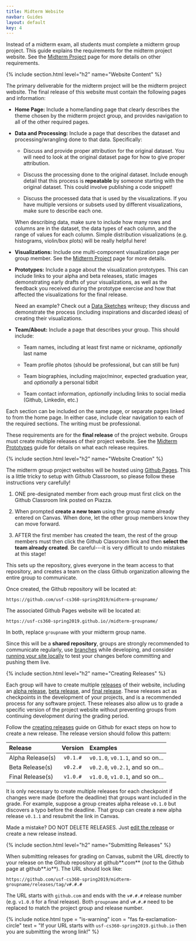 ```yaml
---
title: Midterm Website
navbar: Guides
layout: default
key: 4
---
```


Instead of a midterm exam, all students must complete a midterm group project. This guide explains the requirements for the midterm project website. See the [Midterm Project](/guides/projects/midterm-project.html) page for more details on other requirements.

{% include section.html level="h2" name="Website Content" %}

The primary deliverable for the midterm project will be the midterm project website. The final release of this website must contain the following pages and information:

  - **Home Page:** Include a home/landing page that clearly describes the theme chosen by the midterm project group, and provides navigation to all of the other required pages.

  - **Data and Processing:** Include a page that describes the dataset and processing/wrangling done to that data. Specifically:

      - Discuss and provide proper attribution for the original dataset. You will need to look at the original dataset page for how to give proper attribution.

      - Discuss the processing done to the original dataset. Include enough detail that this process is **repeatable** by someone starting with the original dataset. This could involve publishing a code snippet!

      - Discuss the processed data that is used by the visualizations. If you have multiple versions or subsets used by different visualizations, make sure to describe each one.

    When describing data, make sure to include how many rows and columns are in the dataset, the data types of each column, and the range of values for each column. Simple distribution visualizations (e.g. histograms, violin/box plots) will be really helpful here!

  - **Visualizations:** Include one multi-component visualization page per group member. See the [Midterm Project](/guides/projects/midterm-project.html#requirements) page for more details.

  - **Prototypes:** Include a page about the visualization prototypes. This can include links to your alpha and beta releases, static images demonstrating early drafts of your visualizations, as well as the feedback you received during the prototype exercise and how that affected the visualizations for the final release.

    Need an example? Check out a [Data Sketches](http://www.datasketch.es/february/) writeup; they discuss and demonstrate the process (including inspirations and discarded ideas) of creating their visualizations.

  - **Team/About:** Include a page that describes your group. This should include:

      - Team names, including at least first name or nickname, *optionally* last name

      - Team profile photos (should be professional, but can still be fun)

      - Team biographies, including major/minor, expected graduation year, and *optionally* a personal tidbit

      - Team contact information, *optionally* including links to social media (Github, Linkedin, etc.)


Each section can be included on the same page, or separate pages linked to from the home page. In either case, include clear navigation to each of the required sections. The writing must be professional.

These requirements are for the **final release** of the project website. Groups must create multiple releases of their project website. See the [Midterm Prototypes](/guides/projects/midterm-prototypes.html) guide for details on what each release requires.

{% include section.html level="h2" name="Website Creation" %}

The midterm group project websites will be hosted using [Github Pages](https://pages.github.com/). This is a little tricky to setup with Github Classroom, so please follow these instructions very carefully!

  1. ONE pre-designated member from each group must first click on the Github Classroom link posted on Piazza.

  2. When prompted **create a new team** using the group name already entered on Canvas. When done, let the other group members know they can move forward.

  3. AFTER the first member has created the team, the rest of the group members must then click the Github Classroom link and then **select the team already created**. Be careful---it is very difficult to undo mistakes at this stage!

This sets up the repository, gives everyone in the team access to that repository, and creates a team on the class Github organization allowing the entire group to communicate.

Once created, the Github repository will be located at:

```
https://github.com/usf-cs360-spring2019/midterm-groupname/
```

The associated Github Pages website will be located at:

```
https://usf-cs360-spring2019.github.io//midterm-groupname/
```

In both, replace `groupname` with your midterm group name.

Since this will be a **shared repository**, groups are strongly recommended to communicate regularly, use [branches](https://help.github.com/articles/about-branches/) while developing, and consider [running your site locally](https://help.github.com/articles/setting-up-your-github-pages-site-locally-with-jekyll/) to test your changes before committing and pushing them live.

{% include section.html level="h2" name="Creating Releases" %}

Each group will have to create multiple [releases](https://help.github.com/articles/about-releases/) of their website, including an [alpha release](https://usfca.instructure.com/courses/1582982/assignments/6821963), [beta release](https://usfca.instructure.com/courses/1582982/assignments/6821964), and [final release](https://usfca.instructure.com/courses/1582982/assignments/6821965). These releases act as checkpoints in the development of your projects, and is a recommended process for any software project. These releases also allow us to grade a specific version of the project website without preventing groups from continuing development during the grading period.  

Follow the [creating releases](https://help.github.com/articles/creating-releases/) guide on Github for exact steps on how to create a new release. The release version should follow this pattern:

| Release | Version | Examples |
|:--------|:-------:|:---------|
| Alpha Release(s) | `v0.1.#` | `v0.1.0`, `v0.1.1`, and so on... |
| Beta Release(s)  | `v0.2.#` | `v0.2.0`, `v0.2.1`, and so on... |
| Final Release(s) | `v1.0.#` | `v1.0.0`, `v1.0.1`, and so on... |

It is only necessary to create multiple releases for each checkpoint if changes were made (before the deadline) that groups want included in the grade. For example, suppose a group creates alpha release `v0.1.0` but discovers a typo before the deadline. That group can create a new alpha release `v0.1.1` and resubmit the link in Canvas.

Made a mistake? DO NOT DELETE RELEASES. Just [edit the release](https://help.github.com/articles/editing-and-deleting-releases/) or create a new release instead.

{% include section.html level="h2" name="Submitting Releases" %}

When submitting releases for grading on Canvas, submit the URL directly to your release on the Github repository at github**.com** (*not* to the Github page at github**.io**). The URL should look like:

```
https://github.com/usf-cs360-spring2019/midterm-groupname/releases/tag/v#.#.#
```

The URL starts with `github.com` and ends with the `v#.#.#` release number (e.g. `v1.0.0` for a final release). Both `groupname` and `v#.#.#` need to be replaced to match the project group and release number.

{% include notice.html type = "is-warning" icon = "fas fa-exclamation-circle" text = "If your URL starts with <code>usf-cs360-spring2019.github.io</code> then you are submitting the wrong link!" %}

